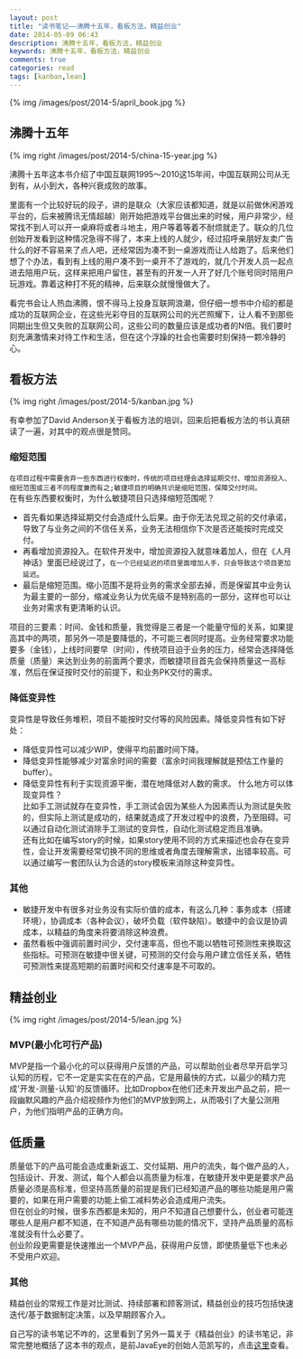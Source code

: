 ```yaml
---
layout: post
title: "读书笔记——沸腾十五年，看板方法，精益创业"
date: 2014-05-09 06:43
description: 沸腾十五年，看板方法，精益创业
keywords: 沸腾十五年，看板方法，精益创业
comments: true
categories: read
tags: [kanban,lean]
---
```


{% img /images/post/2014-5/april_book.jpg %}  
  
<!--more-->  
## 沸腾十五年
{% img right /images/post/2014-5/china-15-year.jpg %}  
  
沸腾十五年这本书介绍了中国互联网1995～2010这15年间，中国互联网公司从无到有，从小到大，各种兴衰成败的故事。  
  
里面有一个比较好玩的段子，讲的是联众（大家应该都知道，就是以前做休闲游戏平台的，后来被腾讯无情超越）刚开始把游戏平台做出来的时候，用户非常少，经常找不到人可以开一桌麻将或者斗地主，用户等着等着不耐烦就走了。联众的几位创始开发看到这种情况急得不得了，本来上线的人就少，经过招呼亲朋好友卖广告什么的好不容易来了点人吧，还经常因为凑不到一桌游戏而让人给跑了。后来他们想了个办法，看到有上线的用户凑不到一桌开不了游戏的，就几个开发人员一起点进去陪用户玩，这样来把用户留住，甚至有的开发一人开了好几个账号同时陪用户玩游戏。靠着这种打不死的精神，后来联众就慢慢做大了。  
  
看完书会让人热血沸腾，恨不得马上投身互联网浪潮，但仔细一想书中介绍的都是成功的互联网企业，在这些光彩夺目的互联网公司的光芒照耀下，让人看不到那些同期出生但又失败的互联网公司，这些公司的数量应该是成功者的N倍。我们要时刻充满激情来对待工作和生活，但在这个浮躁的社会也需要时刻保持一颗冷静的心。  
  
## 看板方法
{% img right /images/post/2014-5/kanban.jpg %}  
  
有幸参加了David Anderson关于看板方法的培训，回来后把看板方法的书认真研读了一遍，对其中的观点很是赞同。  
  
### 缩短范围
`在项目过程中需要舍弃一些东西进行权衡时，传统的项目经理会选择延期交付、增加资源投入、缩短范围或三者不同程度兼而有之;敏捷项目的明确共识是缩短范围，保障交付时间。`  
在有些东西要权衡时，为什么敏捷项目只选择缩短范围呢？  
* 首先看如果选择延期交付会造成什么后果。由于你无法兑现之前的交付承诺，导致了与业务之间的不信任关系，业务无法相信你下次是否还能按时完成交付。  
* 再看增加资源投入。在软件开发中，增加资源投入就意味着加人，但在《人月神话》里面已经说过了，`在一个已经延迟的项目里面增加人手，只会导致这个项目更加延迟`。  
* 最后是缩短范围。缩小范围不是将业务的需求全部去掉，而是保留其中业务认为最主要的一部分，缩减业务认为优先级不是特别高的一部分，这样也可以让业务对需求有更清晰的认识。  

项目的三要素：时间、金钱和质量，我觉得是三者是一个能量守恒的关系，如果提高其中的两项，那另外一项是要降低的，不可能三者同时提高。业务经常要求功能要多（金钱），上线时间要早（时间），传统项目迫于业务的压力，经常会选择降低质量（质量）来达到业务的前面两个要求，而敏捷项目首先会保持质量这一高标准，然后在保证按时交付的前提下，和业务PK交付的需求。

### 降低变异性
变异性是导致任务堆积，项目不能按时交付等的风险因素。降低变异性有如下好处：
* 降低变异性可以减少WIP，使得平均前置时间下降。
* 降低变异性能够减少对富余时间的需要（富余时间我理解就是预估工作量的buffer）。
* 降低变异性有利于实现资源平衡，潜在地降低对人数的需求。
什么地方可以体现变异性？  
比如手工测试就存在变异性，手工测试会因为某些人为因素而认为测试是失败的，但实际上测试是成功的，结果就造成了开发过程中的浪费，乃至阻碍。可以通过自动化测试消除手工测试的变异性，自动化测试稳定而且准确。  
还有比如在编写story的时候，如果story使用不同的方式来描述也会存在变异性，会让开发需要经常切换不同的思维或者角度去理解需求，出错率较高。可以通过编写一套团队认为合适的story模板来消除这种变异性。
  
### 其他
* 敏捷开发中有很多对业务没有实际价值的成本，有这么几种：事务成本（搭建环境），协调成本（各种会议），破坏负载（软件缺陷）。敏捷中的会议是协调成本，以精益的角度来将要消除这种浪费。
* 虽然看板中强调前置时间少，交付速率高，但也不能以牺牲可预测性来换取这些指标。可预测在敏捷中很关键，可预测的交付会与用户建立信任关系，牺牲可预测性来提高短期的前置时间和交付速率是不可取的。

## 精益创业
{% img right /images/post/2014-5/lean.jpg %}  
  
### MVP(最小化可行产品)
MVP是指一个最小化的可以获得用户反馈的产品，可以帮助创业者尽早开启学习认知的历程，它不一定是实实在在的产品，它是用最快的方式，以最少的精力完成'开发-测量-认知'的反馈循环。比如Dropbox在他们还未开发出产品之前，把一段幽默风趣的产品介绍视频作为他们的MVP放到网上，从而吸引了大量公测用户，为他们指明产品的正确方向。  
  
## 低质量
质量低下的产品可能会造成重新返工、交付延期、用户的流失，每个做产品的人，包括设计、开发、测试，每个人都会以高质量为标准，在敏捷开发中更是要求产品质量必须是高标准，但坚持高质量的前提是我们已经知道产品的哪些功能是用户需要的，如果在用户需要的功能上偷工减料势必会造成用户流失。  
但在创业的时候，很多东西都是未知的，用户不知道自己想要什么，创业者可能连哪些人是用户都不知道，在不知道产品有哪些功能的情况下，坚持产品质量的高标准就没有什么必要了。  
创业阶段更需要是快速推出一个MVP产品，获得用户反馈，即使质量低下也未必不受用户欢迎。  
  
### 其他
精益创业的常规工作是对比测试、持续部署和顾客测试，精益创业的技巧包括快速迭代/基于数据制定决策，以及早期顾客介入。  
  
自己写的读书笔记不咋的，这里看到了另外一篇关于《精益创业》的读书笔记，非常完整地概括了这本书的观点，是前JavaEye的创始人范凯写的，点击[这里][url1]查看。
  
[url1]: http://robbinfan.com/blog/27/lean-startup
